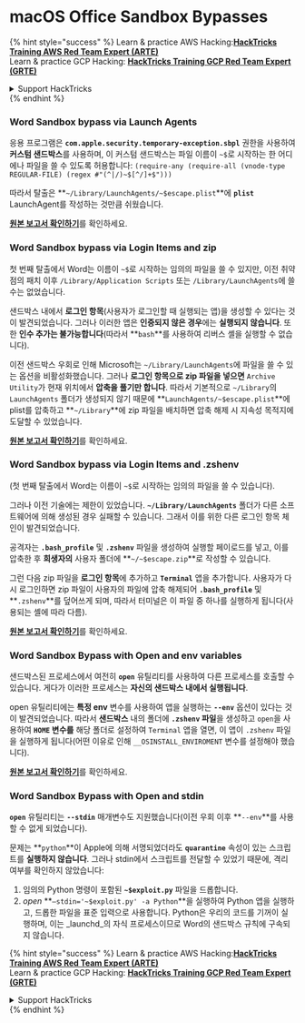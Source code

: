 # macOS Office Sandbox Bypasses

{% hint style="success" %}
Learn & practice AWS Hacking:<img src="/.gitbook/assets/arte.png" alt="" data-size="line">[**HackTricks Training AWS Red Team Expert (ARTE)**](https://training.hacktricks.xyz/courses/arte)<img src="/.gitbook/assets/arte.png" alt="" data-size="line">\
Learn & practice GCP Hacking: <img src="/.gitbook/assets/grte.png" alt="" data-size="line">[**HackTricks Training GCP Red Team Expert (GRTE)**<img src="/.gitbook/assets/grte.png" alt="" data-size="line">](https://training.hacktricks.xyz/courses/grte)

<details>

<summary>Support HackTricks</summary>

* Check the [**subscription plans**](https://github.com/sponsors/carlospolop)!
* **Join the** 💬 [**Discord group**](https://discord.gg/hRep4RUj7f) or the [**telegram group**](https://t.me/peass) or **follow** us on **Twitter** 🐦 [**@hacktricks\_live**](https://twitter.com/hacktricks\_live)**.**
* **Share hacking tricks by submitting PRs to the** [**HackTricks**](https://github.com/carlospolop/hacktricks) and [**HackTricks Cloud**](https://github.com/carlospolop/hacktricks-cloud) github repos.

</details>
{% endhint %}

### Word Sandbox bypass via Launch Agents

응용 프로그램은 **`com.apple.security.temporary-exception.sbpl`** 권한을 사용하여 **커스텀 샌드박스**를 사용하며, 이 커스텀 샌드박스는 파일 이름이 `~$`로 시작하는 한 어디에나 파일을 쓸 수 있도록 허용합니다: `(require-any (require-all (vnode-type REGULAR-FILE) (regex #"(^|/)~$[^/]+$")))`

따라서 탈출은 **`~/Library/LaunchAgents/~$escape.plist`**에 **`plist`** LaunchAgent를 작성하는 것만큼 쉬웠습니다.

[**원본 보고서 확인하기**](https://www.mdsec.co.uk/2018/08/escaping-the-sandbox-microsoft-office-on-macos/)를 확인하세요.

### Word Sandbox bypass via Login Items and zip

첫 번째 탈출에서 Word는 이름이 `~$`로 시작하는 임의의 파일을 쓸 수 있지만, 이전 취약점의 패치 이후 `/Library/Application Scripts` 또는 `/Library/LaunchAgents`에 쓸 수는 없었습니다.

샌드박스 내에서 **로그인 항목**(사용자가 로그인할 때 실행되는 앱)을 생성할 수 있다는 것이 발견되었습니다. 그러나 이러한 앱은 **인증되지 않은 경우**에는 **실행되지 않습니다**. 또한 **인수 추가는 불가능합니다**(따라서 **`bash`**를 사용하여 리버스 셸을 실행할 수 없습니다).

이전 샌드박스 우회로 인해 Microsoft는 `~/Library/LaunchAgents`에 파일을 쓸 수 있는 옵션을 비활성화했습니다. 그러나 **로그인 항목으로 zip 파일을 넣으면** `Archive Utility`가 현재 위치에서 **압축을 풀기만 합니다**. 따라서 기본적으로 `~/Library`의 `LaunchAgents` 폴더가 생성되지 않기 때문에 **`LaunchAgents/~$escape.plist`**에 plist를 압축하고 **`~/Library`**에 zip 파일을 배치하면 압축 해제 시 지속성 목적지에 도달할 수 있었습니다.

[**원본 보고서 확인하기**](https://objective-see.org/blog/blog\_0x4B.html)를 확인하세요.

### Word Sandbox bypass via Login Items and .zshenv

(첫 번째 탈출에서 Word는 이름이 `~$`로 시작하는 임의의 파일을 쓸 수 있습니다).

그러나 이전 기술에는 제한이 있었습니다. **`~/Library/LaunchAgents`** 폴더가 다른 소프트웨어에 의해 생성된 경우 실패할 수 있습니다. 그래서 이를 위한 다른 로그인 항목 체인이 발견되었습니다.

공격자는 **`.bash_profile`** 및 **`.zshenv`** 파일을 생성하여 실행할 페이로드를 넣고, 이를 압축한 후 **희생자의** 사용자 폴더에 **`~/~$escape.zip`**로 작성할 수 있습니다.

그런 다음 zip 파일을 **로그인 항목**에 추가하고 **`Terminal`** 앱을 추가합니다. 사용자가 다시 로그인하면 zip 파일이 사용자의 파일에 압축 해제되어 **`.bash_profile`** 및 **`.zshenv`**를 덮어쓰게 되며, 따라서 터미널은 이 파일 중 하나를 실행하게 됩니다(사용되는 셸에 따라 다름).

[**원본 보고서 확인하기**](https://desi-jarvis.medium.com/office365-macos-sandbox-escape-fcce4fa4123c)를 확인하세요.

### Word Sandbox Bypass with Open and env variables

샌드박스된 프로세스에서 여전히 **`open`** 유틸리티를 사용하여 다른 프로세스를 호출할 수 있습니다. 게다가 이러한 프로세스는 **자신의 샌드박스 내에서 실행됩니다**.

open 유틸리티에는 **특정 env** 변수를 사용하여 앱을 실행하는 **`--env`** 옵션이 있다는 것이 발견되었습니다. 따라서 **샌드박스** 내의 폴더에 **`.zshenv` 파일**을 생성하고 `open`을 사용하여 **`HOME` 변수를** 해당 폴더로 설정하여 `Terminal` 앱을 열면, 이 앱이 `.zshenv` 파일을 실행하게 됩니다(어떤 이유로 인해 `__OSINSTALL_ENVIROMENT` 변수를 설정해야 했습니다).

[**원본 보고서 확인하기**](https://perception-point.io/blog/technical-analysis-of-cve-2021-30864/)를 확인하세요.

### Word Sandbox Bypass with Open and stdin

**`open`** 유틸리티는 **`--stdin`** 매개변수도 지원했습니다(이전 우회 이후 **`--env`**를 사용할 수 없게 되었습니다).

문제는 **`python`**이 Apple에 의해 서명되었더라도 **`quarantine`** 속성이 있는 스크립트를 **실행하지 않습니다**. 그러나 stdin에서 스크립트를 전달할 수 있었기 때문에, 격리 여부를 확인하지 않았습니다:&#x20;

1. 임의의 Python 명령이 포함된 **`~$exploit.py`** 파일을 드롭합니다.
2. _open_ **`–stdin='~$exploit.py' -a Python`**을 실행하여 Python 앱을 실행하고, 드롭한 파일을 표준 입력으로 사용합니다. Python은 우리의 코드를 기꺼이 실행하며, 이는 _launchd_의 자식 프로세스이므로 Word의 샌드박스 규칙에 구속되지 않습니다.

{% hint style="success" %}
Learn & practice AWS Hacking:<img src="/.gitbook/assets/arte.png" alt="" data-size="line">[**HackTricks Training AWS Red Team Expert (ARTE)**](https://training.hacktricks.xyz/courses/arte)<img src="/.gitbook/assets/arte.png" alt="" data-size="line">\
Learn & practice GCP Hacking: <img src="/.gitbook/assets/grte.png" alt="" data-size="line">[**HackTricks Training GCP Red Team Expert (GRTE)**<img src="/.gitbook/assets/grte.png" alt="" data-size="line">](https://training.hacktricks.xyz/courses/grte)

<details>

<summary>Support HackTricks</summary>

* Check the [**subscription plans**](https://github.com/sponsors/carlospolop)!
* **Join the** 💬 [**Discord group**](https://discord.gg/hRep4RUj7f) or the [**telegram group**](https://t.me/peass) or **follow** us on **Twitter** 🐦 [**@hacktricks\_live**](https://twitter.com/hacktricks\_live)**.**
* **Share hacking tricks by submitting PRs to the** [**HackTricks**](https://github.com/carlospolop/hacktricks) and [**HackTricks Cloud**](https://github.com/carlospolop/hacktricks-cloud) github repos.

</details>
{% endhint %}
